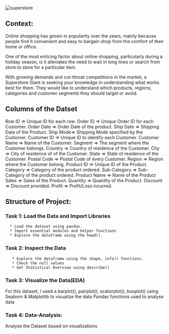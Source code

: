 
![superstore](https://user-images.githubusercontent.com/98824143/177032501-bdc2b263-01c1-432e-b85b-f7d6656e67cc.jpg)

## Context: ## 

Online shopping has grown in popularity over the years, mainly because people find it convenient and easy to bargain shop from the comfort of their home or office.

One of the most enticing factor about online shopping, particularly during a holiday season, is it alleviates the need to wait in long lines or search from store to store for a particular item.

With growing demands and cut-throat competitions in the market, a Superstore Giant is seeking your knowledge in understanding what works best for them. They would like to understand which products, regions, categories and customer segments they should target or avoid.

## Columns of the Datset ## 
Row ID => Unique ID for each row.
Order ID => Unique Order ID for each Customer.
Order Date => Order Date of the product.
Ship Date => Shipping Date of the Product.
Ship Mode=> Shipping Mode specified by the Customer.
Customer ID => Unique ID to identify each Customer.
Customer Name => Name of the Customer.
Segment => The segment where the Customer belongs.
Country => Country of residence of the Customer.
City => City of residence of of the Customer.
State => State of residence of the Customer.
Postal Code => Postal Code of every Customer.
Region => Region where the Customer belong.
Product ID => Unique ID of the Product.
Category => Category of the product ordered.
Sub-Category => Sub-Category of the product ordered.
Product Name => Name of the Product
Sales => Sales of the Product.
Quantity => Quantity of the Product.
Discount => Discount provided.
Profit => Profit/Loss incurred.


## Structure of Project:

### Task 1: Load the Data and Import Libraries

      * Load the dataset using pandas.
      * Import essential modules and helper functions
      * Explore the dataframe using the head().
      
### Task 2: Inspect the Data

       * Explore the dataframe using the shape, info() functions.
       * Check the null values
       * Get Statistical Overview using describe()
       
### Task 3: Visualize the Data(EDA)

  For this dataset, I used a  barplot(), pairplot(), scatorplot(), boxplot() using Seaborn & Matplotlib to visualize the data Pandas functions used to analyse data

### Task 4: Data-Analysis:

 Analyse the Dataset based on visualizations
